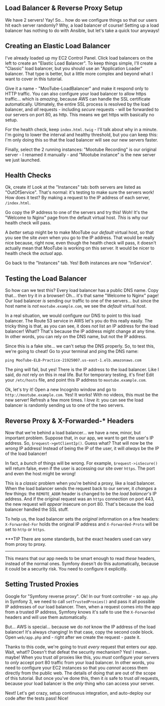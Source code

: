 ## Load Balancer & Reverse Proxy Setup

We have 2 servers! Yay! So... how do we configure things so that our users hit each
server randomly? Why, a load balancer of course! Setting up a load balancer has
nothing to do with Ansible, but let's take a quick tour anyways!

## Creating an Elastic Load Balancer

I've already loaded up my EC2 Control Panel. Click load balancers on the left to
create an "Elastic Load Balancer". To keep things simple, I'll create a "Classic"
load balancer, but you should use an "Application Loader" balancer. That type is
better, but a little more complex and beyond what I want to cover in this tutorial.

Give it a name - "MooTube-LoadBalancer" and make it respond only to HTTP traffic.
You can also configure your load balancer to allow https traffic... which is *amazing*,
because AWS can handle the SSL certificate automatically. Ultimately, the entire
SSL process is resolved by the load balancer, and *all* requests - including *secure*
requests - will be forwarded to our servers on port 80, as http. This means we get
https with basically no setup.

For the health check, keep `index.html.twig` - I'll talk about why in a minute.
I'm going to lower the interval and healthy threshold, but you can keep this: I'm
only doing this so that the load balancer will see our new servers faster.

Finally, select the 2 running instances: "Mootube Recording" is our original server -
I renamed it manually - and "Mootube instance" is the new server we just launched.

## Health Checks

Ok, create it! Look at the "Instances" tab: both servers are listed as "OutOfService".
That's normal: it's testing to make sure the servers work! How does it test? By
making a request to the IP address of each server, `/index.html`. 

Go copy the IP address to one of the servers and try this! Woh! It's the "Welcome
to Nginx" page from the default virtual host. *This* is why our health check
will pass.

A *better* setup might be to make MooTube our *default* virtual host, so that you
see the site *even* when you go to the IP address. That would be really nice because,
right now, even though the health check will pass, it doesn't actually mean that
MooTube is working on this server. It would be nicer to health check the *actual*
app.

Go back to the "Instances" tab. Yes! Both instances are now "InService".

## Testing the Load Balancer

So how can we test this? Every load balancer has a public DNS name. Copy that... then
try it in a browser! Oh... it's that same "Welcome to Nginx" page! Our load balancer
*is* sending our traffic to one of the servers... but since the host name is *not*
`mootube.example.com`, we see the *default* virtual host.

In a real situation, we would configure our DNS to point to this load balancer.
The Route 53 service in AWS let's you do this really easily. The tricky thing is
that, as you can see, it does *not* list an IP address for the load balancer! What!?
That's because the IP address might change at any time. In other words, you can rely
on the DNS name, but not the IP address.

Since this is a fake site... we can't setup the DNS properly. So, to test this,
we're going to cheat! Go to your terminal and ping the DNS name:

```terminal-silent
ping MooTube-ELB-Practice-21925007.us-east-1.elb.amazonaws.com
```

The ping will fail, but yes! There is the IP address to the load balancer. Like
I said, do *not* rely on this in real life. But for temporary testing, it's fine!
Edit your `/etc/hosts` file, and point this IP address to `mootube.example.com`.

Ok, let's try it! Open a new Incognito window and go to `http://mootube.example.com`.
Yes! It works! With no videos, this must be the new server! Refresh a few more times.
I *love* it: you can see the load balancer is randomly sending us to one of the two
servers.

## Reverse Proxy & X-Forwarded-* Headers

Now that we're behind a load balancer... we have a new, minor, but important problem.
Suppose that, in our app, we want to get the user's IP address. So, `$request->getClientIp()`.
Guess what? That will now be the *wrong* IP address! Instead of being the IP of
the user, it will *always* be the IP of the load balancer!

In fact, a *bunch* of things will be wrong. For example, `$request->isSecure()` will
return false, even if the user is accessing our site over `https`. The port and
even the host might be wrong!

This is a *classic* problem when you're behind a proxy, like a load balancer. When
the load balancer sends the request back to our server, it *changes* a few things:
the `REMOTE_ADDR` header is changed to be the *load balancer's* IP address. And
if the original request was an `https` connection on port 443, the new request will
*appear* insecure on port 80. That's because the load balancer handled the SSL stuff.

To help us, the load balancer sets the *original* information on a few headers:
`X-Forwarded-For` holds the original IP address and `X-Forwarded-Proto` will be
set to `http` or `https`.

***TIP
There are some standards, but the exact headers used can vary from proxy to proxy.
***

This means that our app needs to be smart enough to read *these* headers, instead
of the normal ones. Symfony doesn't do this automatically, because it could be a
security risk. You need to configure it explicitly.

## Setting Trusted Proxies

Google for "Symfony reverse proxy". Ok! In our front controller - so `app.php`
in Symfony 3, we need to call `setTrustedProxies()` and pass it all possible IP
addresses of our load balancer. Then, when a request comes into the app from
a trusted IP address, Symfony knows it's safe to use the `X-Forwarded` headers
and will use them automatically.

But... AWS is special... because we do *not* know the IP address of the load balancer!
It's always changing! In that case, copy the second code block. Open `web/app.php`
and - right after we create the request - paste it.

Thanks to this code, we're going to trust *every* request that enters our app.
Wait, what!? Doesn't that defeat the security mechanism? Yes! I mean... maybe!
When you trust *all* proxies like this, you *must* configure your servers to *only*
accept port 80 traffic from your load balancer. In other words, you need to configure
your EC2 instances so that you *cannot* access them directly from the public web.
The details of doing that are out of the scope of this tutorial. But once you've
done this, then it *is* safe to trust *all* requests, because your load balancer
is the *only* thing who can access your server.

Next! Let's get crazy, setup continuous integration, and auto-deploy our code after
the tests pass! Nice!
